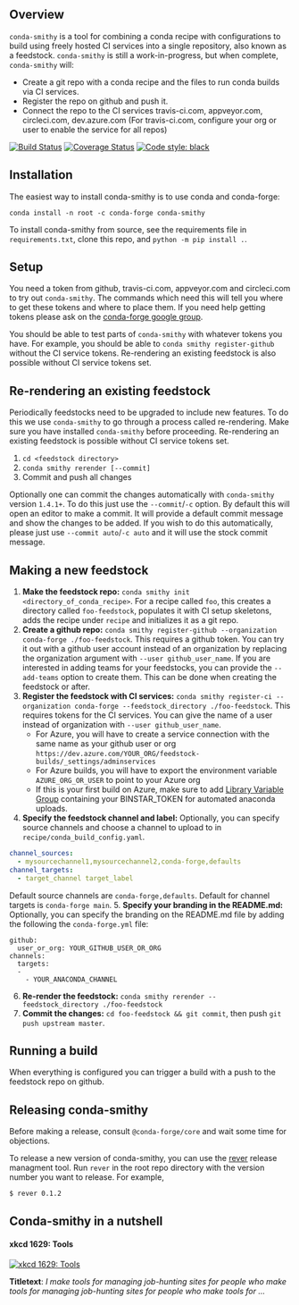 Overview
--------

`conda-smithy` is a tool for combining a conda recipe with configurations to build using freely hosted CI services into a single repository, also known as a feedstock.
`conda-smithy` is still a work-in-progress, but when complete, `conda-smithy` will:

+ Create a git repo with a conda recipe and the files to run conda builds via CI
  services.
+ Register the repo on github and push it.
+ Connect the repo to the CI services travis-ci.com, appveyor.com, circleci.com, dev.azure.com
  (For travis-ci.com, configure your org or user to enable the service for all repos)

[![Build Status](https://travis-ci.com/conda-forge/conda-smithy.svg)](https://travis-ci.com/conda-forge/conda-smithy)
[![Coverage Status](https://coveralls.io/repos/github/conda-forge/conda-smithy/badge.svg?branch=master)](https://coveralls.io/github/conda-forge/conda-smithy?branch=master)
[![Code style: black](https://img.shields.io/badge/code%20style-black-000000.svg)](https://github.com/ambv/black)

Installation
------------

The easiest way to install conda-smithy is to use conda and conda-forge:

```
conda install -n root -c conda-forge conda-smithy
```

To install conda-smithy from source, see the requirements file in `requirements.txt`, clone this
repo, and `python -m pip install .`.

Setup
-----

You need a token from github, travis-ci.com, appveyor.com and circleci.com to try out
`conda-smithy`. The commands which need this will tell you where to get these tokens and where to
place them. If you need help getting tokens please ask on the
[conda-forge google group](https://groups.google.com/forum/?hl=en#!forum/conda-forge).

You should be able to test parts of `conda-smithy` with whatever tokens you have.
For example, you should be able to `conda smithy register-github` without the CI service tokens.
Re-rendering an existing feedstock is also possible without CI service tokens set.

Re-rendering an existing feedstock
----------------------------------

Periodically feedstocks need to be upgraded to include new features. To do
this we use `conda-smithy` to go through a process called re-rendering.
Make sure you have installed `conda-smithy` before proceeding.
Re-rendering an existing feedstock is possible without CI service tokens set.

1. `cd <feedstock directory>`
2. `conda smithy rerender [--commit]`
3. Commit and push all changes

Optionally one can commit the changes automatically with `conda-smithy` version `1.4.1+`.
To do this just use the `--commit`/`-c` option. By default this will open an editor to make a commit.
It will provide a default commit message and show the changes to be added. If you wish to do this
automatically, please just use `--commit auto`/`-c auto` and it will use the stock commit message.

Making a new feedstock
----------------------

1. **Make the feedstock repo:** `conda smithy init
<directory_of_conda_recipe>`.     For a recipe called `foo`, this creates a
directory called `foo-feedstock`, populates it with CI setup skeletons, adds the recipe under
`recipe` and initializes it as a git repo.
2. **Create a github repo:** `conda smithy register-github --organization conda-forge ./foo-feedstock`.
This requires a github token. You can try it out with a github user account
instead of an organization by replacing the organization argument with
`--user github_user_name`. If you are interested in adding teams for your feedstocks,
you can provide the `--add-teams` option to create them. This can be done when creating
the feedstock or after.
3. **Register the feedstock with CI services:**
`conda smithy register-ci --organization conda-forge --feedstock_directory ./foo-feedstock`.
This requires tokens for the CI services. You can give the name of a user instead
of organization with `--user github_user_name`.
     * For Azure, you will have to create a service connection with the same name as your github user or org
        `https://dev.azure.com/YOUR_ORG/feedstock-builds/_settings/adminservices`
     * For Azure builds, you will have to export the environment variable `AZURE_ORG_OR_USER` to point to your Azure org
     * If this is your first build on Azure, make sure to add [Library Variable Group](https://docs.microsoft.com/en-us/azure/devops/pipelines/process/variables?view=azure-devops&tabs=yaml%2Cbatch#share-variables-across-pipelines) containing your BINSTAR_TOKEN for automated anaconda uploads.
4. **Specify the feedstock channel and label:**
Optionally, you can specify source channels and choose a channel to upload to in `recipe/conda_build_config.yaml`.
  ```yaml
  channel_sources:
    - mysourcechannel1,mysourcechannel2,conda-forge,defaults
  channel_targets:
    - target_channel target_label
  ```
  Default source channels are `conda-forge,defaults`. Default for channel targets is `conda-forge main`.
5. **Specify your branding in the README.md:**
Optionally, you can specify the branding on the README.md file by adding the following the `conda-forge.yml` file:
```
github:
  user_or_org: YOUR_GITHUB_USER_OR_ORG
channels:
  targets:
  -
    - YOUR_ANACONDA_CHANNEL
```

6. **Re-render the feedstock:** ``conda smithy rerender --feedstock_directory ./foo-feedstock``
7. **Commit the changes:** ``cd foo-feedstock && git commit``, then push ``git push upstream master``.

Running a build
---------------

When everything is configured you can trigger a build with a push to the feedstock repo on github.

Releasing conda-smithy
----------------------

Before making a release, consult `@conda-forge/core` and wait some time for objections.

To release a new version of conda-smithy, you can use the
[rever](https://regro.github.io/rever-docs/index.html) release managment tool.
Run `rever` in the root repo directory with the version number you want to release.
For example,

```sh
$ rever 0.1.2
```


Conda-smithy in a nutshell
--------------------------

#### xkcd 1629: Tools

[![xkcd 1629: Tools](https://imgs.xkcd.com/comics/tools.png)](https://xkcd.com/1629/)

**Titletext**: *I make tools for managing job-hunting sites for people who make*
*tools for managing job-hunting sites for people who make tools for ...*
